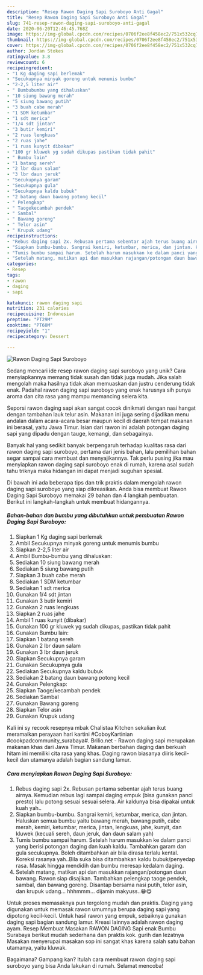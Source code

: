 ```yaml
---
description: "Resep Rawon Daging Sapi Suroboyo Anti Gagal"
title: "Resep Rawon Daging Sapi Suroboyo Anti Gagal"
slug: 741-resep-rawon-daging-sapi-suroboyo-anti-gagal
date: 2020-06-20T12:46:45.768Z
image: https://img-global.cpcdn.com/recipes/0706f2ee8f458ec2/751x532cq70/rawon-daging-sapi-suroboyo-foto-resep-utama.jpg
thumbnail: https://img-global.cpcdn.com/recipes/0706f2ee8f458ec2/751x532cq70/rawon-daging-sapi-suroboyo-foto-resep-utama.jpg
cover: https://img-global.cpcdn.com/recipes/0706f2ee8f458ec2/751x532cq70/rawon-daging-sapi-suroboyo-foto-resep-utama.jpg
author: Jordan Stokes
ratingvalue: 3.8
reviewcount: 6
recipeingredient:
- "1 Kg daging sapi berlemak"
- "Secukupnya minyak goreng untuk menumis bumbu"
- "2-2,5 liter air"
- " Bumbubumbu yang dihaluskan"
- "10 siung bawang merah"
- "5 siung bawang putih"
- "3 buah cabe merah"
- "1 SDM ketumbar"
- "1 sdt merica"
- "1/4 sdt jintan"
- "3 butir kemiri"
- "2 ruas lengkuas"
- "2 ruas jahe"
- "1 ruas kunyit dibakar"
- "100 gr kluwek yg sudah dikupas pastikan tidak pahit"
- " Bumbu lain"
- "1 batang sereh"
- "2 lbr daun salam"
- "3 lbr daun jeruk"
- "Secukupnya garam"
- "Secukupnya gula"
- "Secukupnya kaldu bubuk"
- "2 batang daun bawang potong kecil"
- " Pelengkap"
- " Taogekecambah pendek"
- " Sambal"
- " Bawang goreng"
- " Telor asin"
- " Krupuk udang"
recipeinstructions:
- "Rebus daging sapi 2x. Rebusan pertama sebentar ajah terus buang airnya. Kemudian rebus lagi sampai daging empuk (bisa gunakan panci presto) lalu potong sesuai sesuai selera. Air kaldunya bisa dipakai untuk kuah yah.."
- "Siapkan bumbu-bumbu. Sangrai kemiri, ketumbar, merica, dan jintan. Haluskan semua bumbu yaitu bawang merah, bawang putih, cabe merah, kemiri, ketumbar, merica, jintan, lengkuas, jahe, kunyit, dan kluwek (kecuali sereh, daun jeruk, dan daun salam yah)"
- "Tumis bumbu sampai harum. Setelah harum masukkan ke dalam panci yang berisi potongan daging dan kuah kaldu. Tambahkan garam dan gula secukupnya. Boleh ditambahkan air bila dirasa terlalu kental. Koreksi rasanya yah..Bila suka bisa ditambahkan kaldu bubuk/penyedap rasa. Masak hingga mendidih dan bumbu meresap kedalam daging."
- "Setelah matang, matikan api dan masukkan rajangan/potongan daun bawang. Rawon siap disajikan. Tambahkan pelengkap taoge pendek, sambal, dan bawang goreng. Disantap bersama nasi putih, telor asin, dan krupuk udang... hhhmmm... dijamin makyuss..😁😋"
categories:
- Resep
tags:
- rawon
- daging
- sapi

katakunci: rawon daging sapi 
nutrition: 231 calories
recipecuisine: Indonesian
preptime: "PT29M"
cooktime: "PT60M"
recipeyield: "1"
recipecategory: Dessert

---
```



![Rawon Daging Sapi Suroboyo](https://img-global.cpcdn.com/recipes/0706f2ee8f458ec2/751x532cq70/rawon-daging-sapi-suroboyo-foto-resep-utama.jpg)

Sedang mencari ide resep rawon daging sapi suroboyo yang unik? Cara menyiapkannya memang tidak susah dan tidak juga mudah. Jika salah mengolah maka hasilnya tidak akan memuaskan dan justru cenderung tidak enak. Padahal rawon daging sapi suroboyo yang enak harusnya sih punya aroma dan cita rasa yang mampu memancing selera kita.

Seporsi rawon daging sapi akan sangat cocok dinikmati dengan nasi hangat dengan tambahan lauk telur asin. Makanan ini juga sering dijadikan menu andalan dalam acara-acara besar maupun kecil di daerah tempat makanan ini berasal, yaitu Jawa Timur. Isian dari rawon ini adalah potongan daging sapi yang dipadu dengan tauge, kemangi, dan sebagainya.

Banyak hal yang sedikit banyak berpengaruh terhadap kualitas rasa dari rawon daging sapi suroboyo, pertama dari jenis bahan, lalu pemilihan bahan segar sampai cara membuat dan menyajikannya. Tak perlu pusing jika mau menyiapkan rawon daging sapi suroboyo enak di rumah, karena asal sudah tahu triknya maka hidangan ini dapat menjadi suguhan spesial.


Di bawah ini ada beberapa tips dan trik praktis dalam mengolah rawon daging sapi suroboyo yang siap dikreasikan. Anda bisa membuat Rawon Daging Sapi Suroboyo memakai 29 bahan dan 4 langkah pembuatan. Berikut ini langkah-langkah untuk membuat hidangannya.

<!--inarticleads1-->

##### Bahan-bahan dan bumbu yang dibutuhkan untuk pembuatan Rawon Daging Sapi Suroboyo:

1. Siapkan 1 Kg daging sapi berlemak
1. Ambil Secukupnya minyak goreng untuk menumis bumbu
1. Siapkan 2-2,5 liter air
1. Ambil  Bumbu-bumbu yang dihaluskan:
1. Sediakan 10 siung bawang merah
1. Sediakan 5 siung bawang putih
1. Siapkan 3 buah cabe merah
1. Sediakan 1 SDM ketumbar
1. Sediakan 1 sdt merica
1. Gunakan 1/4 sdt jintan
1. Gunakan 3 butir kemiri
1. Gunakan 2 ruas lengkuas
1. Siapkan 2 ruas jahe
1. Ambil 1 ruas kunyit (dibakar)
1. Gunakan 100 gr kluwek yg sudah dikupas, pastikan tidak pahit
1. Gunakan  Bumbu lain:
1. Siapkan 1 batang sereh
1. Gunakan 2 lbr daun salam
1. Gunakan 3 lbr daun jeruk
1. Siapkan Secukupnya garam
1. Gunakan Secukupnya gula
1. Sediakan Secukupnya kaldu bubuk
1. Sediakan 2 batang daun bawang potong kecil
1. Gunakan  Pelengkap:
1. Siapkan  Taoge/kecambah pendek
1. Sediakan  Sambal
1. Gunakan  Bawang goreng
1. Siapkan  Telor asin
1. Gunakan  Krupuk udang


Kali ini sy recook resepnya mbak Chalistaa Kitchen sekalian ikut meramaikan perayaan hari kartini #CoboyKartinian #cookpadcommunity_surabaya#. Brilio.net - Rawon daging sapi merupakan makanan khas dari Jawa Timur. Makanan berbahan daging dan berkuah hitam ini memiliki cita rasa yang khas. Daging rawon biasanya diiris kecil-kecil dan utamanya adalah bagian sandung lamur. 

<!--inarticleads2-->

##### Cara menyiapkan Rawon Daging Sapi Suroboyo:

1. Rebus daging sapi 2x. Rebusan pertama sebentar ajah terus buang airnya. Kemudian rebus lagi sampai daging empuk (bisa gunakan panci presto) lalu potong sesuai sesuai selera. Air kaldunya bisa dipakai untuk kuah yah..
1. Siapkan bumbu-bumbu. Sangrai kemiri, ketumbar, merica, dan jintan. Haluskan semua bumbu yaitu bawang merah, bawang putih, cabe merah, kemiri, ketumbar, merica, jintan, lengkuas, jahe, kunyit, dan kluwek (kecuali sereh, daun jeruk, dan daun salam yah)
1. Tumis bumbu sampai harum. Setelah harum masukkan ke dalam panci yang berisi potongan daging dan kuah kaldu. Tambahkan garam dan gula secukupnya. Boleh ditambahkan air bila dirasa terlalu kental. Koreksi rasanya yah..Bila suka bisa ditambahkan kaldu bubuk/penyedap rasa. Masak hingga mendidih dan bumbu meresap kedalam daging.
1. Setelah matang, matikan api dan masukkan rajangan/potongan daun bawang. Rawon siap disajikan. Tambahkan pelengkap taoge pendek, sambal, dan bawang goreng. Disantap bersama nasi putih, telor asin, dan krupuk udang... hhhmmm... dijamin makyuss..😁😋


Untuk proses memasaknya pun tergolong mudah dan praktis. Daging yang digunakan untuk memasak rawon umumnya berupa daging sapi yang dipotong kecil-kecil. Untuk hasil rawon yang empuk, sebaiknya gunakan daging sapi bagian sandung lamur. Kreasi lainnya adalah rawon daging ayam. Resep Membuat Masakan RAWON DAGING Sapi enak Bumbu Surabaya berikut mudah sederhana dan praktis kok. gurih dan lezatnya Masakan menyerupai masakan sop ini sangat khas karena salah satu bahan utamanya, yaitu kluwak. 

Bagaimana? Gampang kan? Itulah cara membuat rawon daging sapi suroboyo yang bisa Anda lakukan di rumah. Selamat mencoba!
